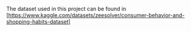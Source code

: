 The dataset used in this project can be found in [https://www.kaggle.com/datasets/zeesolver/consumer-behavior-and-shopping-habits-dataset]
